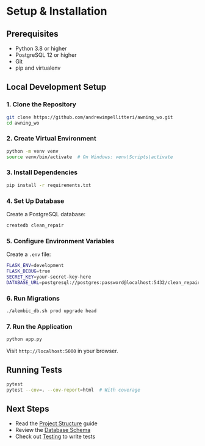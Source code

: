 # Setup & Installation

## Prerequisites

- Python 3.8 or higher
- PostgreSQL 12 or higher
- Git
- pip and virtualenv

## Local Development Setup

### 1. Clone the Repository

```bash
git clone https://github.com/andrewimpellitteri/awning_wo.git
cd awning_wo
```

### 2. Create Virtual Environment

```bash
python -m venv venv
source venv/bin/activate  # On Windows: venv\Scripts\activate
```

### 3. Install Dependencies

```bash
pip install -r requirements.txt
```

### 4. Set Up Database

Create a PostgreSQL database:

```bash
createdb clean_repair
```

### 5. Configure Environment Variables

Create a `.env` file:

```bash
FLASK_ENV=development
FLASK_DEBUG=true
SECRET_KEY=your-secret-key-here
DATABASE_URL=postgresql://postgres:password@localhost:5432/clean_repair
```

### 6. Run Migrations

```bash
./alembic_db.sh prod upgrade head
```

### 7. Run the Application

```bash
python app.py
```

Visit `http://localhost:5000` in your browser.

## Running Tests

```bash
pytest
pytest --cov=. --cov-report=html  # With coverage
```

## Next Steps

- Read the [Project Structure](project-structure.md) guide
- Review the [Database Schema](database-schema.md)
- Check out [Testing](testing.md) to write tests
